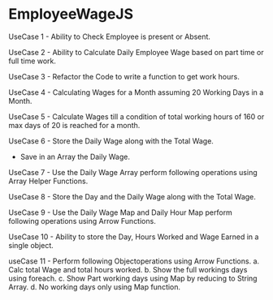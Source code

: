 # EmployeeWageJS

UseCase 1 -
Ability to Check Employee is present or Absent.

UseCase 2 -
Ability to Calculate Daily Employee Wage based on part time or full time work.

UseCase 3 -
Refactor the Code to write a function to get work hours.

UseCase 4 -
Calculating Wages for a Month assuming 20 Working Days in a Month.

UseCase 5 -
Calculate Wages till a condition of total working hours of 160 or max days of 20 is reached for a month.

UseCase 6 -
Store the Daily Wage along with the Total Wage.
- Save in an Array the Daily Wage.

UseCase 7 -
Use the Daily Wage Array perform following operations using Array Helper Functions.

UseCase 8 -
Store the Day and the Daily Wage along with the Total Wage.

UseCase 9 -
Use the Daily Wage Map and Daily Hour Map perform following operations using Arrow Functions.

UseCase 10 -
Ability to store the Day, Hours Worked and Wage Earned in a single object.

useCase 11 -
Perform following Objectoperations using Arrow Functions.
a. Calc total Wage and total hours worked.
b. Show the full workings days using foreach.
c. Show Part working days using Map by reducing to String Array.
d. No working days only using Map function.